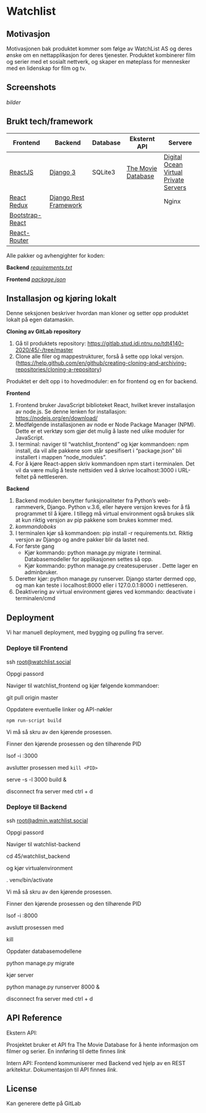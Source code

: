 # Watchlist

## Motivasjon
Motivasjonen bak produktet kommer som følge av WatchList AS og deres ønske om en nettapplikasjon for deres tjenester.
Produktet kombinerer film og serier med et sosialt nettverk, og skaper en møteplass for mennesker med en lidenskap for film og tv.

## Screenshots
*bilder*

## Brukt tech/framework
| Frontend        | Backend               | Database | Eksternt API       | Servere                               |
|-----------------|-----------------------|----------|--------------------|---------------------------------------|
| [ReactJS](https://reactjs.org/)         | [Django 3](https://docs.djangoproject.com/en/3.0/)       | SQLite3  | [The Movie Database](https://developers.themoviedb.org/3/) | [Digital Ocean Virtual Private Servers](https://www.digitalocean.com/products/droplets/) |
| [React Redux](https://react-redux.js.org/)           | [Django Rest Framework](https://www.django-rest-framework.org/) |          |                    | Nginx                                 |
| [Bootstrap-React](https://react-bootstrap.github.io/) |                       |          |                    |                                       |
| [React-Router](https://reacttraining.com/react-router/web)    |                       |          |                    |                                       |

Alle pakker og avhengighter for koden:

__Backend__ *[requirements.txt](https://gitlab.stud.idi.ntnu.no/tdt4140-2020/45/-/blob/master/watchlist_backend/requirements.txt)*

__Frontend__ *[package.json](https://gitlab.stud.idi.ntnu.no/tdt4140-2020/45/-/blob/master/watchlist-frontend/package.json)*

## Installasjon og kjøring lokalt
Denne seksjonen beskriver hvordan man kloner og setter opp produktet lokalt på
egen datamaskin.

**Cloning av GitLab repository**
1. Gå til produktets repository:
   https://gitlab.stud.idi.ntnu.no/tdt4140-2020/45/-/tree/master
2. Clone alle filer og mappestrukturer, forså å sette opp lokal versjon.
   (https://help.github.com/en/github/creating-cloning-and-archiving-repositories/cloning-a-repository)

Produktet er delt opp i to hovedmoduler: en for frontend og en for backend.

**Frontend**
1. Frontend bruker JavaScript biblioteket React, hvilket krever installasjon
   av  node.js. Se denne lenken for installasjon:
   https://nodejs.org/en/download/
2. Medfølgende installasjonen av node er Node Package Manager (NPM). Dette er
   et verktøy som gjør det mulig å laste ned ulike moduler for JavaScript.
3. I terminal: naviger til “watchlist_frontend” og kjør kommandoen: npm
   install, da vil alle pakkene som står spesifisert i “package.json” bli
   installert i mappen “node_modules”.
4. For å kjøre React-appen skriv kommandoen npm start i terminalen. Det vil da
   være mulig å teste nettsiden ved å skrive localhost:3000 i URL-feltet på
   nettleseren.

**Backend**
1. Backend modulen benytter funksjonaliteter fra Python’s web-rammeverk,
   Django. Python v.3.6, eller høyere versjon kreves for å få programmet til å
   kjøre. I tillegg må virtual environment også brukes slik at kun riktig
   versjon av pip pakkene som brukes kommer med.
2. *kommandoboks*
3. I terminalen kjør så kommandoen: pip install -r requirements.txt. Riktig
   versjon av Django og andre pakker blir da lastet ned.
4. For første gang
    * Kjør kommando: python manage.py migrate  i terminal. Databasemodeller for
      applikasjonen settes så opp.
    * Kjør kommando: python manage.py createsuperuser . Dette lager en
      adminbruker.
5. Deretter kjør: python manage.py runserver. Django starter dermed opp, og
   man kan teste i localhost:8000 eller i 127.0.0.1:8000 i nettleseren.
6. Deaktivering av virtual environment gjøres ved kommando: deactivate i
   terminalen/cmd

## Deployment
Vi har manuell deployment, med bygging og pulling fra server.

### Deploye til Frontend
ssh root@watchlist.social

Oppgi passord

Naviger til watchlist_frontend og kjør følgende kommandoer:

git pull origin master

Oppdatere eventuelle linker og API-nøkler

`npm run-script build`

Vi må så skru av den kjørende prosessen.

Finner den kjørende prosessen og den tilhørende PID

lsof -i :3000

avslutter prosessen med `kill <PID>`

serve -s -l 3000 build &

disconnect fra server med ctrl + d

### Deploye til Backend
ssh root@admin.watchlist.social

Oppgi passord

Naviger til watchlist-backend 

cd 45/watchlist_backend

og kjør virtualenvironment

. venv/bin/activate

Vi må så skru av den kjørende prosessen.

Finner den kjørende prosessen og den tilhørende PID

lsof -i :8000

avslutt prosessen med

kill <PID>

Oppdater databasemodellene

python manage.py migrate

kjør server

python manage.py runserver 8000 &

disconnect fra server med ctrl + d

## API Reference
Ekstern API:

Prosjektet bruker et API fra The Movie Database for å hente informasjon om
filmer og serier. En innføring til dette finnes *link*


Intern API:
Frontend kommuniserer med Backend ved hjelp av en REST arkitektur. Dokumentasjon
til API finnes *link*. 

## License
Kan generere dette på GitLab